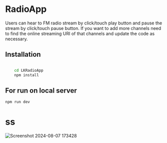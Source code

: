 # RadioApp

Users can hear to FM radio stream by click/touch play button and pause the stream by click/touch pause button. If you want to add more channels need to find the online streaming URI of that channels and update the code as necessary.

## Installation

```cmd

    cd LKRadioApp
    npm install
```

## For run on local server

```cmd
npm run dev
```

# ss 
![Screenshot 2024-08-07 173428](https://github.com/user-attachments/assets/0da60eab-2f76-41e7-8e86-846555da78ea)


